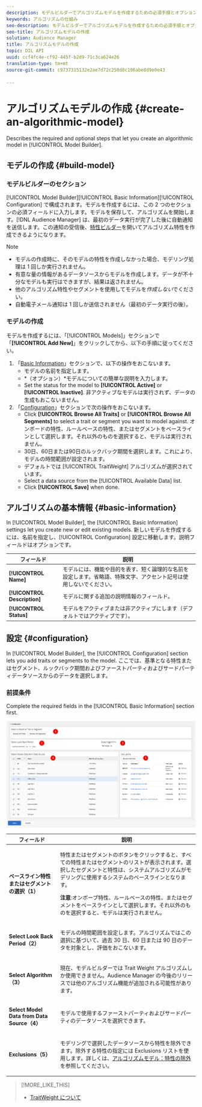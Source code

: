 ```yaml
---
description: モデルビルダーでアルゴリズムモデルを作成するための必須手順とオプションの手順について説明します。
keywords: アルゴリズムの仕組み
seo-description: モデルビルダーでアルゴリズムモデルを作成するための必須手順とオプションの手順について説明します。
seo-title: アルゴリズムモデルの作成
solution: Audience Manager
title: アルゴリズムモデルの作成
topic: DIL API
uuid: ccf4fc4e-cf92-445f-b2d9-71c3ca624e26
translation-type: tm+mt
source-git-commit: c9737315132e2ae7d72c250d8c196abe8d9e0e43

---
```



# アルゴリズムモデルの作成 {#create-an-algorithmic-model}

Describes the required and optional steps that let you create an algorithmic model in [!UICONTROL Model Builder].

## モデルの作成 {#build-model}

<!-- t_model_build.xml -->

### モデルビルダーのセクション

[!UICONTROL Model Builder][!UICONTROL Basic Information][!UICONTROL Configuration] で構成されます。モデルを作成するには、この 2 つのセクションの必須フィールドに入力します。モデルを保存して、アルゴリズムを開始します。[!DNL Audience Manager] は、最初のデータ実行が完了した後に自動通知を送信します。この通知の受信後、[特性ビルダー](../../features/traits/about-trait-builder.md)を開いてアルゴリズム特性を作成できるようになります。

>[!NOTE]
>
>* モデルの作成時に、そのモデルの特性を作成しなかった場合、モデリング処理は 1 回しか実行されません。
>* 有意な量の情報があるデータソースからモデルを作成します。データが不十分なモデルも実行はできますが、結果は返されません。
>* 他のアルゴリズム特性やセグメントを使用してモデルを*作成しない*でください。
>* 自動電子メール通知は 1 回しか送信されません（最初のデータ実行の後）。


### モデルの作成

モデルを作成するには、「[!UICONTROL Models]」セクションで「**[!UICONTROL Add New]**」をクリックしてから、以下の手順に従ってください。

1. 「[Basic Information](../../features/algorithmic-models/create-model.md#basic-information)」セクションで、以下の操作をおこないます。
   * モデルの名前を指定します。
   * *（オプション）*モデルについての簡単な説明を入力します。
   * Set the status for the model to **[!UICONTROL Active]** or **[!UICONTROL Inactive]**. 非アクティブなモデルは実行されず、データの生成もおこないません。
1. 「[Configuration](../../features/algorithmic-models/create-model.md#configuration)」セクションで次の操作をおこないます。
   * Click **[!UICONTROL Browse All Traits]** or **[!UICONTROL Browse All Segments]** to select a trait or segment you want to model against. オンボードの特性、ルールベースの特性、またはセグメントをベースラインとして選択します。それ以外のものを選択すると、モデルは実行されません。
   * 30日、60日または90日のルックバック期間を選択します。これにより、モデルの時間範囲が設定されます。
   * デフォルトでは [!UICONTROL TraitWeight] アルゴリズムが選択されています。
   * Select a data source from the [!UICONTROL Available Data] list.
   * Click **[!UICONTROL Save]** when done.

## アルゴリズムの基本情報 {#basic-information}

<!-- r_model_basic.xml -->

In [!UICONTROL Model Builder], the [!UICONTROL Basic Information] settings let you create new or edit existing models. 新しいモデルを作成するには、名前を指定し、[!UICONTROL Configuration] 設定に移動します。説明フィールドはオプションです。

| フィールド | 説明 |
|---|---|
| **[!UICONTROL Name]** | モデルには、機能や目的を表す、短く論理的な名前を設定します。省略語、特殊文字、アクセント記号は使用しないでください。 |
| **[!UICONTROL Description]** | モデルに関する追加の説明情報のフィールド。 |
| **[!UICONTROL Status]** | モデルをアクティブまたは非アクティブにします（デフォルトではアクティブです）。 |

## 設定 {#configuration}

In [!UICONTROL Model Builder], the [!UICONTROL Configuration] section lets you add traits or segments to the model. ここでは、基準となる特性またはセグメント、ルックバック期間およびファーストパーティおよびサードパーティデータソースからのデータを選択します。

<!-- r_model_configuration.xml -->

### 前提条件

Complete the required fields in the [!UICONTROL Basic Information] section first.

![](assets/lam_exclude_traits_numbered.png)

<table id="table_7A6BE5E5498D4776A30323B743954150"> 
 <thead> 
  <tr> 
   <th colname="col1" class="entry"> フィールド </th> 
   <th colname="col2" class="entry"> 説明 </th> 
  </tr> 
 </thead>
 <tbody> 
  <tr> 
   <td colname="col1"> <p><b>ベースライン特性またはセグメントの選択（1）</b> </p> </td> 
   <td colname="col2"> <p>特性またはセグメントのボタンをクリックすると、すべての特性またはセグメントのリストが表示されます。選択したセグメントと特性は、システムアルゴリズムがモデリングに使用するシステムのベースラインとなります。 </p> <p> <p><b>注意</b>:オンボーブ特性、ルールベースの特性、またはセグメントをベースラインとして選択します。それ以外のものを選択すると、モデルは実行されません。 </p> </p> </td> 
  </tr> 
  <tr> 
   <td colname="col1"> <p><b>Select Look Back Period（2）</b> </p> </td> 
   <td colname="col2"> <p>モデルの時間範囲を設定します。アルゴリズムではこの選択に基づいて、過去 30 日、60 日または 90 日のデータを対象とし、評価をおこないます。 </p> </td> 
  </tr> 
  <tr> 
   <td colname="col1"> <p><b>Select Algorithm（3）</b> </p> </td> 
   <td colname="col2"> <p>現在、モデルビルダーでは <span class="keyword">Trait Weight</span> アルゴリズムしか使用できません。<span class="keyword">Audience Manager</span> の今後のリリースでは他のアルゴリズム機能が追加される可能性があります。 </p> </td>
  </tr>
  <tr> 
   <td colname="col1"> <p><b>Select Model Data from Data Source（4）</b> </p> </td> 
   <td colname="col2"> <p>モデルで使用するファーストパーティおよびサードパーティのデータソースを選択できます。 </p> </td>
  </tr> 
  <tr> 
   <td colname="col1"> <p><b>Exclusions（5）</b> </p> </td> 
   <td colname="col2"> <p>モデリングで選択したデータソースから特性を除外できます。除外する特性の指定には <span class="wintitle">Exclusions</span> リストを使用します。詳しくは、<a href="../../features/algorithmic-models/trait-exclusion-algo-models.md">アルゴリズムモデル：特性の除外</a>を参照してください。 </p> </td>
  </tr> 
 </tbody>
</table>

>[!MORE_LIKE_THIS]
>
>* [TraitWeight について](../../features/algorithmic-models/understanding-models.md#understanding-traitweight)

